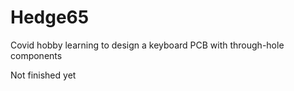 # Hedge65

Covid hobby learning to design a keyboard PCB with through-hole components

Not finished yet
